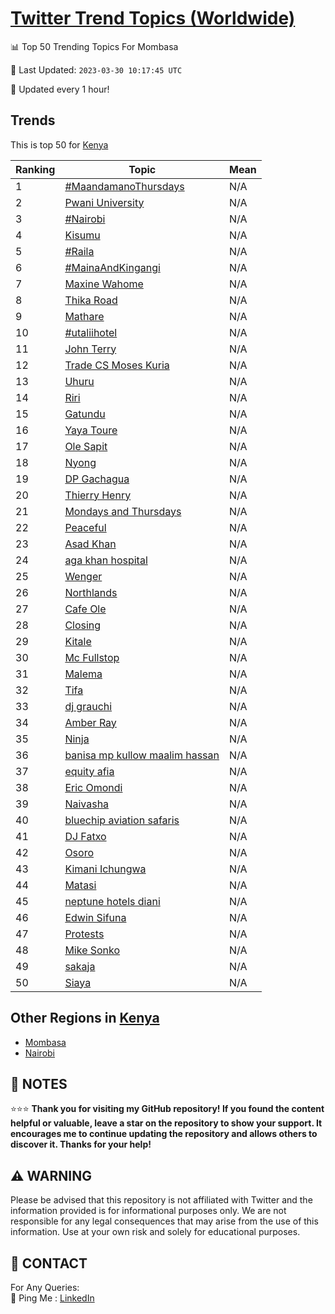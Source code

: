[Twitter Trend Topics (Worldwide)](https://github.com/ErcinDedeoglu/Twitter-Trend-Topics)
==========


📊 Top 50 Trending Topics For Mombasa

📆 Last Updated: `2023-03-30 10:17:45 UTC`

🔧 Updated every 1 hour!


## Trends

This is top 50 for [Kenya](</Kenya>)

| Ranking | Topic | Mean |
| ------- | ------------ | ------------ |
| 1 | [#MaandamanoThursdays](http://twitter.com/search?q=%23MaandamanoThursdays) | N/A |
| 2 | [Pwani University](http://twitter.com/search?q=Pwani+University) | N/A |
| 3 | [#Nairobi](http://twitter.com/search?q=%23Nairobi) | N/A |
| 4 | [Kisumu](http://twitter.com/search?q=Kisumu) | N/A |
| 5 | [#Raila](http://twitter.com/search?q=%23Raila) | N/A |
| 6 | [#MainaAndKingangi](http://twitter.com/search?q=%23MainaAndKingangi) | N/A |
| 7 | [Maxine Wahome](http://twitter.com/search?q=Maxine+Wahome) | N/A |
| 8 | [Thika Road](http://twitter.com/search?q=Thika+Road) | N/A |
| 9 | [Mathare](http://twitter.com/search?q=Mathare) | N/A |
| 10 | [#utaliihotel](http://twitter.com/search?q=%23utaliihotel) | N/A |
| 11 | [John Terry](http://twitter.com/search?q=John+Terry) | N/A |
| 12 | [Trade CS Moses Kuria](http://twitter.com/search?q=Trade+CS+Moses+Kuria) | N/A |
| 13 | [Uhuru](http://twitter.com/search?q=Uhuru) | N/A |
| 14 | [Riri](http://twitter.com/search?q=Riri) | N/A |
| 15 | [Gatundu](http://twitter.com/search?q=Gatundu) | N/A |
| 16 | [Yaya Toure](http://twitter.com/search?q=Yaya+Toure) | N/A |
| 17 | [Ole Sapit](http://twitter.com/search?q=Ole+Sapit) | N/A |
| 18 | [Nyong](http://twitter.com/search?q=Nyong) | N/A |
| 19 | [DP Gachagua](http://twitter.com/search?q=DP+Gachagua) | N/A |
| 20 | [Thierry Henry](http://twitter.com/search?q=Thierry+Henry) | N/A |
| 21 | [Mondays and Thursdays](http://twitter.com/search?q=Mondays+and+Thursdays) | N/A |
| 22 | [Peaceful](http://twitter.com/search?q=Peaceful) | N/A |
| 23 | [Asad Khan](http://twitter.com/search?q=Asad+Khan) | N/A |
| 24 | [aga khan hospital](http://twitter.com/search?q=aga+khan+hospital) | N/A |
| 25 | [Wenger](http://twitter.com/search?q=Wenger) | N/A |
| 26 | [Northlands](http://twitter.com/search?q=Northlands) | N/A |
| 27 | [Cafe Ole](http://twitter.com/search?q=Cafe+Ole) | N/A |
| 28 | [Closing](http://twitter.com/search?q=Closing) | N/A |
| 29 | [Kitale](http://twitter.com/search?q=Kitale) | N/A |
| 30 | [Mc Fullstop](http://twitter.com/search?q=Mc+Fullstop) | N/A |
| 31 | [Malema](http://twitter.com/search?q=Malema) | N/A |
| 32 | [Tifa](http://twitter.com/search?q=Tifa) | N/A |
| 33 | [dj grauchi](http://twitter.com/search?q=dj+grauchi) | N/A |
| 34 | [Amber Ray](http://twitter.com/search?q=Amber+Ray) | N/A |
| 35 | [Ninja](http://twitter.com/search?q=Ninja) | N/A |
| 36 | [banisa mp kullow maalim hassan](http://twitter.com/search?q=banisa+mp+kullow+maalim+hassan) | N/A |
| 37 | [equity afia](http://twitter.com/search?q=equity+afia) | N/A |
| 38 | [Eric Omondi](http://twitter.com/search?q=Eric+Omondi) | N/A |
| 39 | [Naivasha](http://twitter.com/search?q=Naivasha) | N/A |
| 40 | [bluechip aviation safaris](http://twitter.com/search?q=bluechip+aviation+safaris) | N/A |
| 41 | [DJ Fatxo](http://twitter.com/search?q=DJ+Fatxo) | N/A |
| 42 | [Osoro](http://twitter.com/search?q=Osoro) | N/A |
| 43 | [Kimani Ichungwa](http://twitter.com/search?q=Kimani+Ichungwa) | N/A |
| 44 | [Matasi](http://twitter.com/search?q=Matasi) | N/A |
| 45 | [neptune hotels diani](http://twitter.com/search?q=neptune+hotels+diani) | N/A |
| 46 | [Edwin Sifuna](http://twitter.com/search?q=Edwin+Sifuna) | N/A |
| 47 | [Protests](http://twitter.com/search?q=Protests) | N/A |
| 48 | [Mike Sonko](http://twitter.com/search?q=Mike+Sonko) | N/A |
| 49 | [sakaja](http://twitter.com/search?q=sakaja) | N/A |
| 50 | [Siaya](http://twitter.com/search?q=Siaya) | N/A |



## Other Regions in [Kenya](</Kenya>)

* [Mombasa](</Kenya/Mombasa.md>)
* [Nairobi](</Kenya/Nairobi.md>)



## 📝 NOTES

⭐⭐⭐ **Thank you for visiting my GitHub repository! If you found the content helpful or valuable, leave a star on the repository to show your support. It encourages me to continue updating the repository and allows others to discover it. Thanks for your help!**


## ⚠️ WARNING

Please be advised that this repository is not affiliated with Twitter and the information provided is for informational purposes only. We are not responsible for any legal consequences that may arise from the use of this information. Use at your own risk and solely for educational purposes.


## 📨 CONTACT

 For Any Queries:  
            🏓 Ping Me : [LinkedIn](https://www.linkedin.com/in/ercindedeoglu/)
